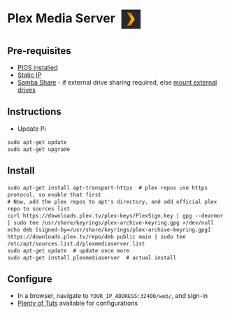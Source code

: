 # Plex Media Server <img src="../images/Plex.png" style="height: 60px; vertical-align: middle">

## Pre-requisites
* [PIOS installed](../readmes/PIOS.md)
* [Static IP](../readmes/PIOS.md#some-more-configs)
* [Samba Share](../readmes/SMB.md) - if external drive sharing required, else [mount external drives](../readmes/SMB.md#auto-mount-at-startup)
## Instructions
* Update Pi
```shell
sudo apt-get update
sudo apt-get upgrade
```
## Install
```shell
sudo apt-get install apt-transport-https  # plex repos use https protocol, so enable that first
# Now, add the plex repos to apt's directory, and add official plex repo to sources list
curl https://downloads.plex.tv/plex-keys/PlexSign.key | gpg --dearmor | sudo tee /usr/share/keyrings/plex-archive-keyring.gpg >/dev/null
echo deb [signed-by=/usr/share/keyrings/plex-archive-keyring.gpg] https://downloads.plex.tv/repo/deb public main | sudo tee /etc/apt/sources.list.d/plexmediaserver.list
sudo apt-get update  # update once more
sudo apt-get install plexmediaserver  # actual install
```
## Configure
* In a browser, navigate to `YOUR_IP_ADDRESS:32400/web/`, and sign-in
* [Plenty of Tuts](https://support.plex.tv/articles/categories/plex-media-server/installation-and-basic-setup/) available
    for configurations